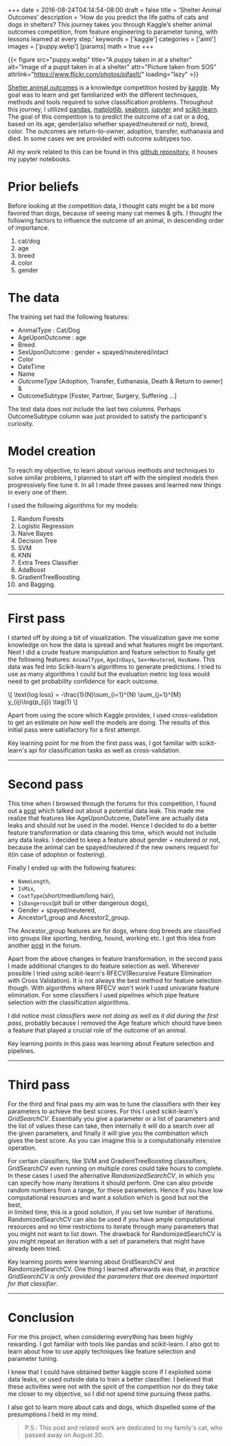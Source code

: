 +++
date = 2016-08-24T04:14:54-08:00
draft = false
title = 'Shelter Animal Outcomes'
description = 'How do you predict the life paths of cats and dogs in shelters? This journey takes you through Kaggle’s shelter animal outcomes competition, from feature engineering to parameter tuning, with lessons learned at every step.'
keywords = ['kaggle']
categories = ['aiml']
images = ['puppy.webp']
[params]
  math = true
+++

{{< figure src="puppy.webp" title="A puppy taken in at a shelter" alt="Image of a puppt taken in at a shelter" attr="Picture taken from SOS" attrlink="https://www.flickr.com/photos/pifaslt/" loading="lazy" >}}


[Shelter animal outcomes][animal-shelter-outcomes] is a knowledge
competition hosted by [kaggle][kaggle]. My goal was to learn and get
familiarized with the different techniques, methods and tools required to
solve classification problems. Throughout this journey, I utilized [pandas][pandas],
[matplotlib][matplotlib], [seaborn][seaborn], [jupyter][jupyter] and
[scikit-learn][scikit-learn]. The goal of this competition
is to predict the outcome of a cat or a dog, based on its age, gender(also
whether spayed/neutered or not), breed, color. The outcomes are
return-to-owner, adoption, transfer, euthanasia and died. In some cases
we are provided with outcome subtypes too.

All my work related to this can be found in this
[github repository][repo_url], it houses my jupyter notebooks.

<!--more-->

# Prior beliefs

Before looking at the competition data, I thought cats might be a bit
more favored than dogs, because of seeing many cat memes & gifs. I
thought the following factors to influence the outcome of an animal,
in descending order of importance.

1. cat/dog
2. age
3. breed
4. color
5. gender

# The data

The training set had the following features:

- AnimalType : Cat/Dog
- AgeUponOutcome : age
- Breed
- SexUponOutcome : gender + spayed/neutered/intact
- Color
- DateTime
- Name
- _OutcomeType_ [Adoption, Transfer, Euthanasia, Death & Return to owner] &
- OutcomeSubtype [Foster, Partner, Surgery, Suffering ...]

The test data does not include the last two columns.
Perhaps OutcomeSubtype column was just provided to satisfy the participant's curiosity.

# Model creation

To reach my objective, to learn about various methods and techniques to solve similar problems,
I planned to start off with the simplest models then progressively fine tune it. In all I made three
passes and learned new things in every one of them.

I used the following algorithms for my models:

1. Random Forests
2. Logistic Regression
3. Naive Bayes
4. Decision Tree
5. SVM
6. KNN
7. Extra Trees Classifier
8. AdaBoost
9. GradientTreeBoosting
10. and Bagging.

---

# First pass

I started off by doing a bit of visualization. The visualization gave me
some knowledge on how the data is spread and what features might be
important. Next I did a crude feature manipulation and feature selection
to finally get the following features: `AnimalType`, `AgeInDays`,
`Sex+Neutered`, `HasName`. This data was fed into Scikit-learn's algorithms 
to generate predictions. I tried to use as many algorithms I
could but the evaluation metric log loss would need to get probability
confidence for each outcome.

\\[
\text{log loss} = -\frac{1}{N}\sum\_{i=1}^{N} \sum\_{j=1}^{M} y\_{ij}\log(p\_{ij}) \tag{1}
\\]

Apart from using the score which Kaggle provides, I used cross-validation
to get an estimate on how well the models are doing. 
The results of this initial pass were satisfactory for a first attempt.

Key learning point for me from the first pass was, I got familiar
with scikit-learn's api for classification tasks as well as
cross-validation.

---

# Second pass

This time when I browsed through the forums for this competition, I
found out a [post][kaggle_post] which talked out about a potential data
leak. This made me realize that features like AgeUponOutcome, DateTime
are actually data leaks and should not be used in the model. Hence I
decided to do a better feature transformation or data cleaning this
time, which would not include any data leaks. I decided to keep a
feature about gender + neutered or not, because the animal can be
spayed/neutered if the new owners request for it(in case of adoption or
fostering).

Finally I ended up with the following features:

- `NameLength`,
- `IsMix`,
- `CoatType`(short/medium/long hair),
- `IsDangerous`(pit bull or other dangerous dogs),
- Gender + spayed/neutered,
- Ancestor1_group and Ancestor2_group.

The Ancestor_group features are for dogs, where dog breeds are
classified into groups like sporting, herding, hound, working etc.
I got this idea from another [post][kaggle_dog_group_post] in the forum.

Apart from the above changes in feature transformation, in the second
pass I made additional changes to do feature selection as well. Wherever
possible I tried using scikit-learn's RFECV(Recursive Feature Elimination
with Cross Validation). It is not always the best method for feature
selection though. With algorithms where RFECV won't work I used
univariate feature elimination. For some classifiers I used pipelines
which pipe feature selection with the classification algorithms.

I did notice most _classifiers were not doing as well as it did during the
first pass_, probably because I removed the Age feature which should
have been a feature that played a crucial role of the outcome of an
animal.

Key learning points in this pass was learning about Feature selection and
pipelines.

---

# Third pass

For the third and final pass my aim was to tune the classifiers with
their key parameters to achieve the best scores. For this I used
scikit-learn's _GridSearchCV_. Essentially you give a parameter or a list
of parameters and the list of values these can take, then internally it
will do a search over all the given parameters, and finally it will give
you the combination which gives the best score. As you can imagine this
is a computationally intensive operation.

For certain classifiers, like SVM and GradientTreeBoosting classsifiers,
GridSearchCV even running on multiple cores could take hours to complete.
In these cases I used the alternative _RandomizedSearchCV_, in which you
can specify how many iterations it should perform. One can also provide
random numbers from a range, for these parameters. Hence if you have low
computational resources and want a solution which is good but not the best,  
in limited time, this is a good solution, if you set low number of
iterations. RandomizedSearchCV can also be used if you have ample 
computational resources and no time restrictions to iterate
through many parameters that you might not want to list down. The
drawback for RandomizedSearchCV is you might repeat an iteration with a
set of parameters that might have already been tried.

Key learning points were learning about GridSearchCV and
RandomizedSearchCV. One thing I learned afterwards was that, _in practice
GridSearchCV is only provided the parameters that are deemed important
for that classifier_.

---

# Conclusion

For me this project, when considering everything has been highly rewarding.
I got familiar with tools like pandas and scikit-learn. I also got to
learn about how to use apply techniques like feature selection and
parameter tuning.

I knew that I could have obtained better kaggle score if I exploited
some data leaks, or used outside data to train a better classifier. I
believed that these activities were not with the spirit of the
competition nor do they take me closer to my objective, so I did not
spend time pursuing these paths.

I also got to learn more about cats and dogs, which dispelled some of the
presumptions I held in my mind.

> P.S.: This post and related work are dedicated to my family's cat, who passed away on August 20.

[animal-shelter-outcomes]: https://www.kaggle.com/c/shelter-animal-outcomes
[kaggle]: https://www.kaggle.com/
[pandas]: http://pandas.pydata.org/
[matplotlib]: http://matplotlib.org/
[seaborn]: https://stanford.edu/~mwaskom/software/seaborn/index.html
[jupyter]: http://jupyter.org/
[scikit-learn]: http://scikit-learn.org/stable/index.html
[sos-animals]: https://www.flickr.com/photos/pifaslt/
[repo_url]: https://github.com/krispingal/shelterAnimalOutcomes
[kaggle_post]: https://www.kaggle.com/c/shelter-animal-outcomes/forums/t/22119/cheating-your-way-to-the-top-of-the-lb-remove-the-lb
[kaggle_dog_group_post]: https://www.kaggle.com/andraszsom/shelter-animal-outcomes/dog-breeds-dog-groups/discussion
